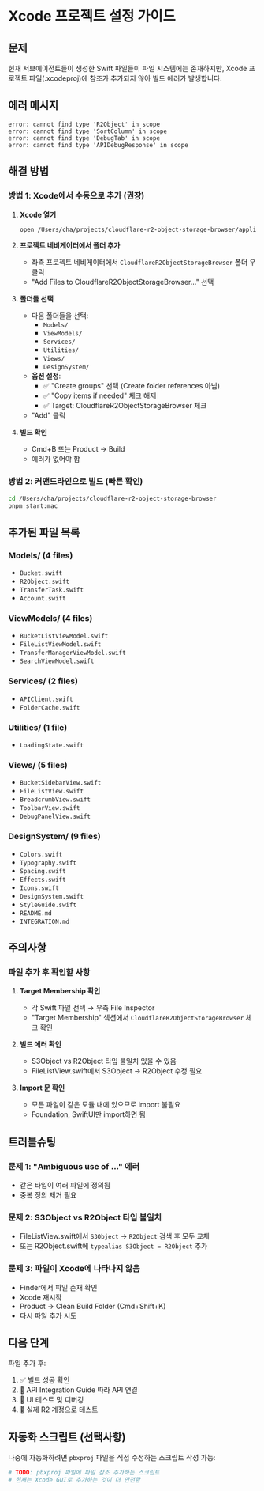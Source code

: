 # Xcode 프로젝트 설정 가이드

## 문제

현재 서브에이전트들이 생성한 Swift 파일들이 파일 시스템에는 존재하지만, Xcode 프로젝트 파일(.xcodeproj)에 참조가 추가되지 않아 빌드 에러가 발생합니다.

## 에러 메시지
```
error: cannot find type 'R2Object' in scope
error: cannot find type 'SortColumn' in scope
error: cannot find type 'DebugTab' in scope
error: cannot find type 'APIDebugResponse' in scope
```

## 해결 방법

### 방법 1: Xcode에서 수동으로 추가 (권장)

1. **Xcode 열기**
   ```bash
   open /Users/cha/projects/cloudflare-r2-object-storage-browser/applications/MacOS/CloudflareR2ObjectStorageBrowser.xcodeproj
   ```

2. **프로젝트 네비게이터에서 폴더 추가**
   - 좌측 프로젝트 네비게이터에서 `CloudflareR2ObjectStorageBrowser` 폴더 우클릭
   - "Add Files to CloudflareR2ObjectStorageBrowser..." 선택

3. **폴더들 선택**
   - 다음 폴더들을 선택:
     - `Models/`
     - `ViewModels/`
     - `Services/`
     - `Utilities/`
     - `Views/`
     - `DesignSystem/`
   - **옵션 설정**:
     - ✅ "Create groups" 선택 (Create folder references 아님)
     - ✅ "Copy items if needed" 체크 해제
     - ✅ Target: CloudflareR2ObjectStorageBrowser 체크
   - "Add" 클릭

4. **빌드 확인**
   - Cmd+B 또는 Product → Build
   - 에러가 없어야 함

### 방법 2: 커맨드라인으로 빌드 (빠른 확인)

```bash
cd /Users/cha/projects/cloudflare-r2-object-storage-browser
pnpm start:mac
```

## 추가된 파일 목록

### Models/ (4 files)
- `Bucket.swift`
- `R2Object.swift`
- `TransferTask.swift`
- `Account.swift`

### ViewModels/ (4 files)
- `BucketListViewModel.swift`
- `FileListViewModel.swift`
- `TransferManagerViewModel.swift`
- `SearchViewModel.swift`

### Services/ (2 files)
- `APIClient.swift`
- `FolderCache.swift`

### Utilities/ (1 file)
- `LoadingState.swift`

### Views/ (5 files)
- `BucketSidebarView.swift`
- `FileListView.swift`
- `BreadcrumbView.swift`
- `ToolbarView.swift`
- `DebugPanelView.swift`

### DesignSystem/ (9 files)
- `Colors.swift`
- `Typography.swift`
- `Spacing.swift`
- `Effects.swift`
- `Icons.swift`
- `DesignSystem.swift`
- `StyleGuide.swift`
- `README.md`
- `INTEGRATION.md`

## 주의사항

### 파일 추가 후 확인할 사항

1. **Target Membership 확인**
   - 각 Swift 파일 선택 → 우측 File Inspector
   - "Target Membership" 섹션에서 `CloudflareR2ObjectStorageBrowser` 체크 확인

2. **빌드 에러 확인**
   - S3Object vs R2Object 타입 불일치 있을 수 있음
   - FileListView.swift에서 S3Object → R2Object 수정 필요

3. **Import 문 확인**
   - 모든 파일이 같은 모듈 내에 있으므로 import 불필요
   - Foundation, SwiftUI만 import하면 됨

## 트러블슈팅

### 문제 1: "Ambiguous use of ..." 에러
- 같은 타입이 여러 파일에 정의됨
- 중복 정의 제거 필요

### 문제 2: S3Object vs R2Object 타입 불일치
- FileListView.swift에서 `S3Object` → `R2Object` 검색 후 모두 교체
- 또는 R2Object.swift에 `typealias S3Object = R2Object` 추가

### 문제 3: 파일이 Xcode에 나타나지 않음
- Finder에서 파일 존재 확인
- Xcode 재시작
- Product → Clean Build Folder (Cmd+Shift+K)
- 다시 파일 추가 시도

## 다음 단계

파일 추가 후:
1. ✅ 빌드 성공 확인
2. 🔄 API Integration Guide 따라 API 연결
3. 🎨 UI 테스트 및 디버깅
4. 🚀 실제 R2 계정으로 테스트

## 자동화 스크립트 (선택사항)

나중에 자동화하려면 `pbxproj` 파일을 직접 수정하는 스크립트 작성 가능:
```bash
# TODO: pbxproj 파일에 파일 참조 추가하는 스크립트
# 현재는 Xcode GUI로 추가하는 것이 더 안전함
```

